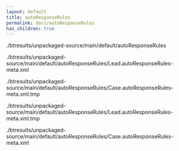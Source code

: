 ```yaml
---
layout: default
title: autoResponseRules
permalink: docs/autoResponseRules
has_children: true
---
```




./btresults/unpackaged-source/main/default/autoResponseRules

./btresults/unpackaged-source/main/default/autoResponseRules/Lead.autoResponseRules-meta.xml

./btresults/unpackaged-source/main/default/autoResponseRules/Case.autoResponseRules-meta.xml.tmp

./btresults/unpackaged-source/main/default/autoResponseRules/Lead.autoResponseRules-meta.xml.tmp

./btresults/unpackaged-source/main/default/autoResponseRules/Case.autoResponseRules-meta.xml

